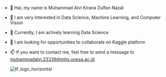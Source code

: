- 👋 Hai, my name is Muhammad Alvi Kirana Zulfan Nazal
- 👀 I am very interested in Data Science, Machine Learning, and Computer Vision
- 🌱 Currently, I am actively learning Data Science
- 💞️ I am looking for opportunities to collaborate on Kaggle platform
- 📫 If you want to contact me, feel free to send a message to muhammadalvi.23339@mhs.unesa.ac.id

  ![tf_logo_horizontal](https://github.com/Alvi399/Alvi399/assets/143760371/6173003b-a6b2-4669-af86-2ae57bf94e38)


